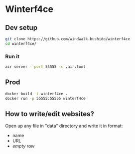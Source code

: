 # Winterf4ce

## Dev setup

```sh
git clone https://github.com/windwalk-bushido/winterf4ce
cd winterf4ce/
```

### Run it

```sh
air server --port 55555 -c .air.toml
```

## Prod

```sh
docker build -t winterf4ce .
docker run -p 55555:55555 winterf4ce
```

## How to write/edit websites?

Open up any file in "data" directory and write it in format:

- name
- URL
- _empty row_
